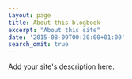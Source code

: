 ```yaml
---
layout: page
title: About this blogbook
excerpt: "About this site"
date: '2015-08-09T00:30:00+01:00'
search_omit: true
---
```

Add your site's description here.